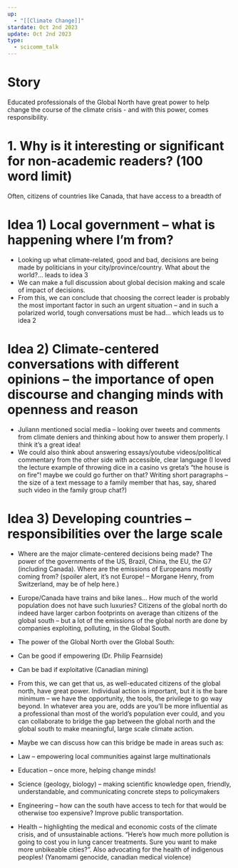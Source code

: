```yaml
---
up:
  - "[[Climate Change]]"
stardate: Oct 2nd 2023
update: Oct 2nd 2023
type:
  - scicomm_talk
---
```

# Story
Educated professionals of the Global North have great power to help change the course of the climate crisis - and with this power, comes responsibility.

# 1. Why is it interesting or significant for non-academic readers? (100 word limit)
Often, citizens of countries like Canada, that have access to a breadth of 
# Idea 1) Local government – what is happening where I’m from?

- Looking up what climate-related, good and bad, decisions are being made by politicians in your city/province/country. What about the world?... leads to idea 3
- We can make a full discussion about global decision making and scale of impact of decisions.
- From this, we can conclude that choosing the correct leader is probably the most important factor in such an urgent situation – and in such a polarized world, tough conversations must be had… which leads us to idea 2

# Idea 2) Climate-centered conversations with different opinions – the importance of open discourse and changing minds with openness and reason

- Juliann mentioned social media – looking over tweets and comments from climate deniers and thinking about how to answer them properly. I think it’s a great idea!
- We could also think about answering essays/youtube videos/political commentary from the other side with accessible, clear language (I loved the lecture example of throwing dice in a casino vs greta’s “the house is on fire”! maybe we could go further on that? Writing short paragraphs – the size of a text message to a family member that has, say, shared such video in the family group chat?)

# Idea 3) Developing countries – responsibilities over the large scale

- Where are the major climate-centered decisions being made? The power of the governments of the US, Brazil, China, the EU, the G7 (including Canada). Where are the emissions of Europeans mostly coming from? (spoiler alert, it’s not Europe! – Morgane Henry, from Switzerland, may be of help here.)

- Europe/Canada have trains and bike lanes… How much of the world population does not have such luxuries? Citizens of the global north do indeed have larger carbon footprints on average than citizens of the global south – but a lot of the emissions of the global north are done by companies exploiting, polluting, in the Global South.
- The power of the Global North over the Global South:

- Can be good if empowering (Dr. Philip Fearnside)
- Can be bad if exploitative (Canadian mining)

- From this, we can get that us, as well-educated citizens of the global north, have great power. Individual action is important, but it is the bare minimum – we have the opportunity, the tools, the privilege to go way beyond. In whatever area you are, odds are you’ll be more influential as a professional than most of the world’s population ever could, and you can collaborate to bridge the gap between the global north and the global south to make meaningful, large scale climate action.

- Maybe we can discuss how can this bridge be made in areas such as:

- Law – empowering local communities against large multinationals
- Education – once more, helping change minds!
- Science (geology, biology) – making scientific knowledge open, friendly, understandable, and communicating concrete steps to policymakers
- Engineering – how can the south have access to tech for that would be otherwise too expensive? Improve public transportation.
- Health – highlighting the medical and economic costs of the climate crisis, and of unsustainable actions. “Here’s how much more pollution is going to cost you in lung cancer treatments. Sure you want to make more unbikeable cities?”. Also advocating for the health of indigenous peoples! (Yanomami genocide, canadian medical violence)


